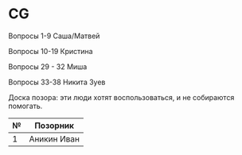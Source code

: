 # CG
Вопросы 1-9 Саша/Матвей

Вопросы 10-19 Кристина

Вопросы 29 - 32 Миша

Вопросы 33-38 Никита Зуев

Доска позора: эти люди хотят воспользоваться, и не собираются помогать.

| № | Позорник |
| ------------- | ------------- |
| 1  | Аникин Иван  |
